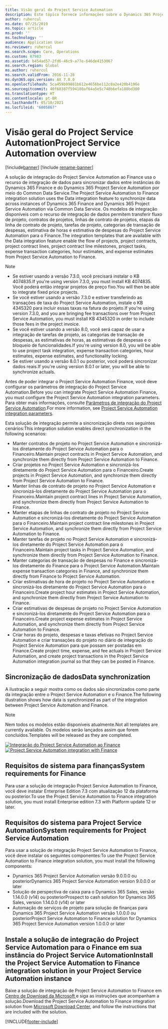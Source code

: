 ```yaml
---
title: Visão geral do Project Service Automation
description: Este tópico fornece informações sobre o Dynamics 365 Project Service Automation para a solução de integração do Dynamics 365 Finance.
author: ruhercul
ms.date: 07/25/2019
ms.topic: article
ms.prod: ''
ms.technology: ''
audience: Application User
ms.reviewer: ruhercul
ms.search.scope: Core, Operations
ms.custom: 87983
ms.assetid: b454ad57-2fd6-46c9-a77e-646de4153067
ms.search.region: Global
ms.author: ruhercul
ms.search.validFrom: 2016-11-28
ms.dyn365.ops.version: AX 7.0.0
ms.openlocfilehash: 5ca459b99881b612e4656be112c8a2e420b4196e
ms.sourcegitcommit: 40f68387f594180af64a5e5c748b6efa188bd300
ms.translationtype: HT
ms.contentlocale: pt-BR
ms.lasthandoff: 05/10/2021
ms.locfileid: "6005867"
---
```

# <a name="project-service-automation-overview"></a><span data-ttu-id="6c729-103">Visão geral do Project Service Automation</span><span class="sxs-lookup"><span data-stu-id="6c729-103">Project Service Automation overview</span></span>

[!include[banner](../includes/banner.md)]
[!include [rename-banner](~/includes/cc-data-platform-banner.md)]

<span data-ttu-id="6c729-104">A solução de integração do Project Service Automation ao Finance usa o recurso de integração de dados para sincronizar dados entre instâncias do Dynamics 365 Finance e do Dynamics 365 Project Service Automation por meio do Common Data Service.</span><span class="sxs-lookup"><span data-stu-id="6c729-104">The Project Service Automation to Finance integration solution uses the Data integration feature to synchronize data across instances of Dynamics 365 Finance and Dynamics 365 Project Service Automation via Common Data Service.</span></span> <span data-ttu-id="6c729-105">Os modelos de integração disponíveis com o recurso de integração de dados permitem transferir fluxo de projeto, contratos de projetos, linhas de contrato de projetos, etapas da linha de contrato de projeto, tarefas de projeto, categorias de transação de despesas, estimativa de horas e estimativa de despesas do Project Service Automation para o Finance.</span><span class="sxs-lookup"><span data-stu-id="6c729-105">The integration templates that are available with the Data integration feature enable the flow of projects, project contracts, project contract lines, project contract line milestones, project tasks, expense transaction categories, hour estimates, and expense estimates from Project Service Automation to Finance.</span></span>

> [!NOTE]
> - <span data-ttu-id="6c729-106">Se estiver usando a versão 7.3.0, você precisará instalar o KB 4074835.</span><span class="sxs-lookup"><span data-stu-id="6c729-106">If you're using version 7.3.0, you must install KB 4074835.</span></span> <span data-ttu-id="6c729-107">Você poderá então integrar projetos de preço fixo.</span><span class="sxs-lookup"><span data-stu-id="6c729-107">You will then be able to integrate fixed price projects.</span></span>
> - <span data-ttu-id="6c729-108">Se você estiver usando a versão 7.3.0 e estiver transferindo as transações de taxa do Project Service Automation, instale o KB 4345320 para incluir essas taxas na fatura do projeto.</span><span class="sxs-lookup"><span data-stu-id="6c729-108">If you're using version 7.3.0, and you are bringing fee transactions over from Project Service Automation, you must install KB 4345320 in order to include those fees in the project invoice.</span></span>
> - <span data-ttu-id="6c729-109">Se você estiver usando a versão 8.0, você será capaz de usar a integração de tarefas de projeto, as categorias de transação de despesas, as estimativas de horas, as estimativas de despesas e o bloqueio de funcionalidades.</span><span class="sxs-lookup"><span data-stu-id="6c729-109">If you're using version 8.0, you will be able to use project task integration, expense transaction categories, hour estimates, expense estimates, and functionality locking.</span></span>
> - <span data-ttu-id="6c729-110">Se estiver usando a versão 8.0.1 ou posterior, você poderá sincronizar dados reais.</span><span class="sxs-lookup"><span data-stu-id="6c729-110">If you're using version 8.0.1 or later, you will be able to synchronize actuals.</span></span>

<span data-ttu-id="6c729-111">Antes de poder integrar o Project Service Automation Finance, você deve configurar os parâmetros de integração do Project Service Automation.</span><span class="sxs-lookup"><span data-stu-id="6c729-111">Before you can integrate Project Service Automation Finance, you must configure the Project Service Automation integration parameters.</span></span> <span data-ttu-id="6c729-112">Para obter mais informações, consulte [Parâmetros de integração do Project Service Automation](PSA-parameters.md).</span><span class="sxs-lookup"><span data-stu-id="6c729-112">For more information, see [Project Service Automation integration parameters](PSA-parameters.md).</span></span>

<span data-ttu-id="6c729-113">Esta solução de integração permite a sincronização direta nos seguintes cenários:</span><span class="sxs-lookup"><span data-stu-id="6c729-113">This integration solution enables direct synchronization in the following scenarios:</span></span>

- <span data-ttu-id="6c729-114">Manter contratos de projeto no Project Service Automation e sincronizá-los diretamente do Project Service Automation para o Financeiro.</span><span class="sxs-lookup"><span data-stu-id="6c729-114">Maintain project contracts in Project Service Automation, and synchronize them directly from Project Service Automation to Finance.</span></span>
- <span data-ttu-id="6c729-115">Criar projetos no Project Service Automation e sincronizá-los diretamente do Project Service Automation para o Financeiro.</span><span class="sxs-lookup"><span data-stu-id="6c729-115">Create projects in Project Service Automation, and synchronize them directly from Project Service Automation to Finance.</span></span>
- <span data-ttu-id="6c729-116">Manter linhas de contrato de projeto no Project Service Automation e sincronizá-los diretamente do Project Service Automation para o Financeiro.</span><span class="sxs-lookup"><span data-stu-id="6c729-116">Maintain project contract lines in Project Service Automation, and synchronize them directly from Project Service Automation to Finance.</span></span>
- <span data-ttu-id="6c729-117">Manter etapas de linhas de contrato de projeto no Project Service Automation e sincronizá-los diretamente do Project Service Automation para o Financeiro.</span><span class="sxs-lookup"><span data-stu-id="6c729-117">Maintain project contract line milestones in Project Service Automation, and synchronize them directly from Project Service Automation to Finance.</span></span>
- <span data-ttu-id="6c729-118">Manter tarefas de projeto no Project Service Automation e sincronizá-los diretamente do Project Service Automation para o Financeiro.</span><span class="sxs-lookup"><span data-stu-id="6c729-118">Maintain project tasks in Project Service Automation, and synchronize them directly from Project Service Automation to Finance.</span></span>
- <span data-ttu-id="6c729-119">Manter categorias de transação de despesas no Finance e sincronizá-los diretamente do Finance para o Project Service Automation.</span><span class="sxs-lookup"><span data-stu-id="6c729-119">Maintain expense transaction categories in Finance, and synchronize them directly from Finance to Project Service Automation.</span></span>
- <span data-ttu-id="6c729-120">Criar estimativas de hora de projeto no Project Service Automation e sincronizá-los diretamente do Project Service Automation para o Financeiro.</span><span class="sxs-lookup"><span data-stu-id="6c729-120">Create project hour estimates in Project Service Automation, and synchronize them directly from Project Service Automation to Finance.</span></span>
- <span data-ttu-id="6c729-121">Criar estimativas de despesas de projeto no Project Service Automation e sincronizá-los diretamente do Project Service Automation para o Financeiro.</span><span class="sxs-lookup"><span data-stu-id="6c729-121">Create project expense estimates in Project Service Automation, and synchronize them directly from Project Service Automation to Finance.</span></span>
- <span data-ttu-id="6c729-122">Criar horas do projeto, despesas e taxas efetivas no Project Service Automation e criar transações do projeto no diário de integração do Project Service Automation para que possam ser postadas em Finance.</span><span class="sxs-lookup"><span data-stu-id="6c729-122">Create project time, expense, and fee actuals in Project Service Automation, and create project transactions in the Project Service Automation integration journal so that they can be posted in Finance.</span></span>

## <a name="data-synchronization"></a><span data-ttu-id="6c729-123">Sincronização de dados</span><span class="sxs-lookup"><span data-stu-id="6c729-123">Data synchronization</span></span>

<span data-ttu-id="6c729-124">A ilustração a seguir mostra como os dados são sincronizados como parte da integração entre o Project Service Automation e o Finance.</span><span class="sxs-lookup"><span data-stu-id="6c729-124">The following illustration shows how data is synchronized as part of the integration between Project Service Automation and Finance.</span></span>

> [!NOTE]
> <span data-ttu-id="6c729-125">Nem todos os modelos estão disponíveis atualmente.</span><span class="sxs-lookup"><span data-stu-id="6c729-125">Not all templates are currently available.</span></span> <span data-ttu-id="6c729-126">Os modelos serão lançados assim que forem concluídos.</span><span class="sxs-lookup"><span data-stu-id="6c729-126">Templates will be released as they are completed.</span></span>

<span data-ttu-id="6c729-127">[![Integração do Project Service Automation ao Finance](./media/PSA-integration.png)](./media/PSA-integration.png)</span><span class="sxs-lookup"><span data-stu-id="6c729-127">[![Project Service Automation integration with Finance](./media/PSA-integration.png)](./media/PSA-integration.png)</span></span>

## <a name="system-requirements-for-finance"></a><span data-ttu-id="6c729-128">Requisitos de sistema para finanças</span><span class="sxs-lookup"><span data-stu-id="6c729-128">System requirements for Finance</span></span>

<span data-ttu-id="6c729-129">Para usar a solução de integração Project Service Automation to Finance, você deve instalar Enterprise Edition 7.3 com atualização 12 da plataforma ou posterior.</span><span class="sxs-lookup"><span data-stu-id="6c729-129">To use the Project Service Automation to Finance integration solution, you must install Enterprise edition 7.3 with Platform update 12 or later.</span></span>

## <a name="system-requirements-for-project-service-automation"></a><span data-ttu-id="6c729-130">Requisitos do sistema para Project Service Automation</span><span class="sxs-lookup"><span data-stu-id="6c729-130">System requirements for Project Service Automation</span></span>

<span data-ttu-id="6c729-131">Para usar a solução de integração Project Service Automation to Finance, você deve instalar os seguintes componentes:</span><span class="sxs-lookup"><span data-stu-id="6c729-131">To use the Project Service Automation to Finance integration solution, you must install the following components:</span></span>

- <span data-ttu-id="6c729-132">Dynamics 365 Project Service Automation versão 9.0.0.0 ou posterior</span><span class="sxs-lookup"><span data-stu-id="6c729-132">Dynamics 365 Project Service Automation version 9.0.0.0 or later</span></span>
- <span data-ttu-id="6c729-133">Solução de perspectiva de caixa para o Dynamics 365 Sales, versão 1.14.0.0 (v14) ou posterior</span><span class="sxs-lookup"><span data-stu-id="6c729-133">Prospect to cash solution for Dynamics 365 Sales, version 1.14.0.0 (v14) or later</span></span>
- <span data-ttu-id="6c729-134">Automação de serviços de projeto para solução de finanças para Dynamics 365 Project Service Automation versão 1.0.0.0 ou posterior</span><span class="sxs-lookup"><span data-stu-id="6c729-134">Project Service Automation to Finance solution for Dynamics 365 Project Service Automation version 1.0.0.0 or later</span></span>

## <a name="install-the-project-service-automation-to-finance-integration-solution-in-your-project-service-automation-instance"></a><span data-ttu-id="6c729-135">Instale a solução de integração do Project Service Automation para o Finance em sua instância do Project Service Automation</span><span class="sxs-lookup"><span data-stu-id="6c729-135">Install the Project Service Automation to Finance integration solution in your Project Service Automation instance</span></span>

<span data-ttu-id="6c729-136">Baixe a solução de integração de Project Service Automation to Finance em [Centro de Download da Microsoft ](https://www.microsoft.com/download/details.aspx?id=57016) e siga as instruções que acompanham a solução.</span><span class="sxs-lookup"><span data-stu-id="6c729-136">Download the Project Service Automation to Finance integration solution from [Microsoft Download Center](https://www.microsoft.com/download/details.aspx?id=57016), and follow the instructions that are included with the solution.</span></span>


[!INCLUDE[footer-include](../includes/footer-banner.md)]